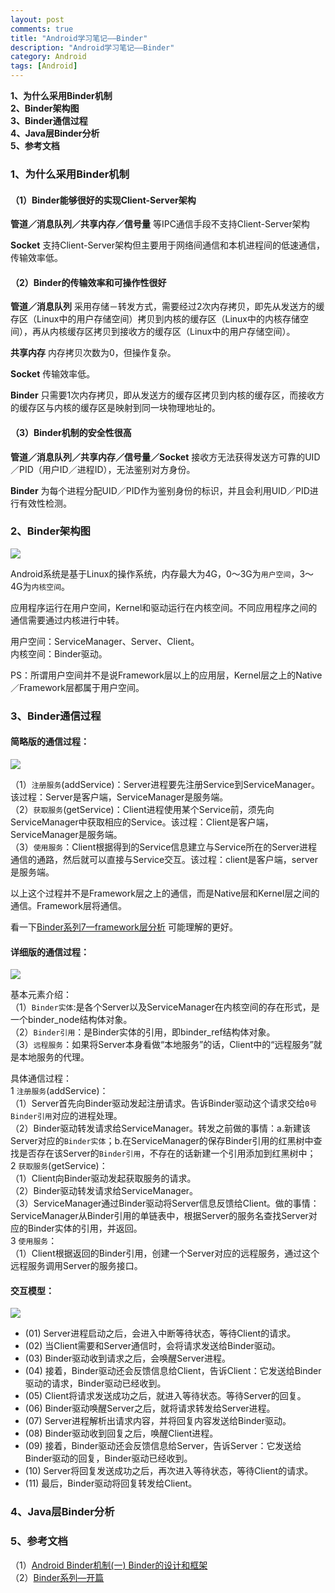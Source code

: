 ```yaml
---
layout: post
comments: true
title: "Android学习笔记——Binder"
description: "Android学习笔记——Binder"
category: Android
tags: [Android]
---
```


**1、为什么采用Binder机制**    
**2、Binder架构图**     
**3、Binder通信过程**     
**4、Java层Binder分析**     
**5、参考文档**    

<!--more-->

### 1、为什么采用Binder机制    

#### （1）Binder能够很好的实现Client-Server架构    

**管道／消息队列／共享内存／信号量** 等IPC通信手段不支持Client-Server架构    

**Socket** 支持Client-Server架构但主要用于网络间通信和本机进程间的低速通信，传输效率低。

#### （2）Binder的传输效率和可操作性很好    

**管道／消息队列** 采用存储－转发方式，需要经过2次内存拷贝，即先从发送方的缓存区（Linux中的用户存储空间）拷贝到内核的缓存区（Linux中的内核存储空间），再从内核缓存区拷贝到接收方的缓存区（Linux中的用户存储空间）。    

**共享内存** 内存拷贝次数为0，但操作复杂。

**Socket** 传输效率低。    

**Binder** 只需要1次内存拷贝，即从发送方的缓存区拷贝到内核的缓存区，而接收方的缓存区与内核的缓存区是映射到同一块物理地址的。

#### （3）Binder机制的安全性很高    

**管道／消息队列／共享内存／信号量／Socket** 接收方无法获得发送方可靠的UID／PID（用户ID／进程ID），无法鉴别对方身份。    

**Binder** 为每个进程分配UID／PID作为鉴别身份的标识，并且会利用UID／PID进行有效性检测。    


### 2、Binder架构图     

![](/image/2018-05-12-learning-notes-binder/binder_frame.png)    

Android系统是基于Linux的操作系统，内存最大为4G，0～3G为`用户空间`，3～4G为`内核空间`。    

应用程序运行在用户空间，Kernel和驱动运行在内核空间。不同应用程序之间的通信需要通过内核进行中转。    

用户空间：ServiceManager、Server、Client。    
内核空间：Binder驱动。    

PS：所谓用户空间并不是说Framework层以上的应用层，Kernel层之上的Native／Framework层都属于用户空间。

### 3、Binder通信过程     

#### 简略版的通信过程：

![](/image/2018-05-12-learning-notes-binder/IPC-Binder.jpg)    

（1）`注册服务`(addService)：Server进程要先注册Service到ServiceManager。该过程：Server是客户端，ServiceManager是服务端。    
（2）`获取服务`(getService)：Client进程使用某个Service前，须先向ServiceManager中获取相应的Service。该过程：Client是客户端，ServiceManager是服务端。    
（3）`使用服务`：Client根据得到的Service信息建立与Service所在的Server进程通信的通路，然后就可以直接与Service交互。该过程：client是客户端，server是服务端。    

以上这个过程并不是Framework层之上的通信，而是Native层和Kernel层之间的通信。Framework层将通信。

看一下[Binder系列7—framework层分析](http://gityuan.com/2015/11/21/binder-framework/) 可能理解的更好。

#### 详细版的通信过程：

![](/image/2018-05-12-learning-notes-binder/binder_4relationship.jpg)    

基本元素介绍：    
（1）`Binder实体`:是各个Server以及ServiceManager在内核空间的存在形式，是一个binder_node结构体对象。    
（2）`Binder引用`：是Binder实体的引用，即binder_ref结构体对象。    
（3）`远程服务`：如果将Server本身看做“本地服务”的话，Client中的“远程服务”就是本地服务的代理。    

具体通信过程：    
1 `注册服务`(addService)：    
（1）Server首先向Binder驱动发起注册请求。告诉Binder驱动这个请求交给`0号Binder引用`对应的进程处理。    
（2）Binder驱动转发请求给ServiceManager。转发之前做的事情：a.新建该Server对应的`Binder实体`；b.在ServiceManager的保存Binder引用的红黑树中查找是否存在该Server的`Binder引用`，不存在的话新建一个引用添加到红黑树中；    
2 `获取服务`(getService)：    
（1）Client向Binder驱动发起获取服务的请求。    
（2）Binder驱动转发请求给ServiceManager。    
（3）ServiceManager通过Binder驱动将Server信息反馈给Client。做的事情：ServiceManager从Binder引用的单链表中，根据Server的服务名查找Server对应的Binder实体的引用，并返回。        
3 `使用服务`：    
（1）Client根据返回的Binder引用，创建一个Server对应的远程服务，通过这个远程服务调用Server的服务接口。        

#### 交互模型：    

![](/image/2018-05-12-learning-notes-binder/binder_communication.jpg)    


- (01) Server进程启动之后，会进入中断等待状态，等待Client的请求。
- (02) 当Client需要和Server通信时，会将请求发送给Binder驱动。
- (03) Binder驱动收到请求之后，会唤醒Server进程。
- (04) 接着，Binder驱动还会反馈信息给Client，告诉Client：它发送给Binder驱动的请求，Binder驱动已经收到。
- (05) Client将请求发送成功之后，就进入等待状态。等待Server的回复。
- (06) Binder驱动唤醒Server之后，就将请求转发给Server进程。
- (07) Server进程解析出请求内容，并将回复内容发送给Binder驱动。
- (08) Binder驱动收到回复之后，唤醒Client进程。
- (09) 接着，Binder驱动还会反馈信息给Server，告诉Server：它发送给Binder驱动的回复，Binder驱动已经收到。
- (10) Server将回复发送成功之后，再次进入等待状态，等待Client的请求。
- (11) 最后，Binder驱动将回复转发给Client。

### 4、Java层Binder分析     



### 5、参考文档    

（1）[Android Binder机制(一) Binder的设计和框架](http://wangkuiwu.github.io/2014/09/01/Binder-Introduce/)    
（2）[Binder系列—开篇](http://gityuan.com/2015/10/31/binder-prepare/)    

